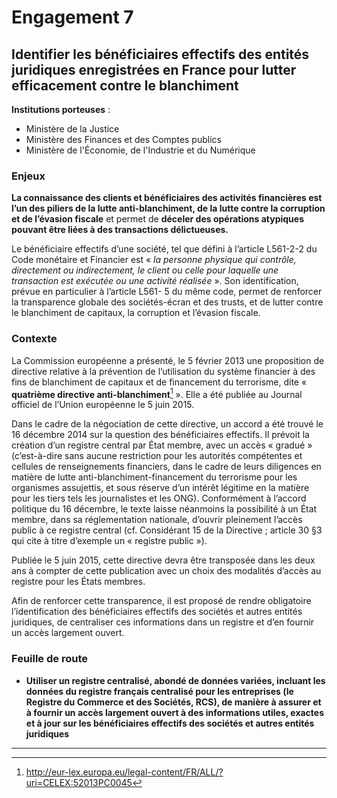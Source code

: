 # Engagement 7

## Identifier les bénéficiaires effectifs des entités juridiques enregistrées en France pour lutter efficacement contre le blanchiment

**Institutions porteuses** :
-  Ministère de la Justice
-  Ministère des Finances et des Comptes publics
-  Ministère de l'Économie, de l'Industrie et du Numérique

### Enjeux

**La connaissance des clients et bénéficiaires des activités financières est l’un des piliers de la
lutte anti-blanchiment, de la lutte contre la corruption et de l’évasion fiscale** et permet de
**déceler des opérations atypiques pouvant être liées à des transactions délictueuses.**

Le bénéficiaire effectifs d’une société, tel que défini à l’article L561-2-2 du Code monétaire et
Financier est « _la personne physique qui contrôle, directement ou indirectement, le client ou
celle pour laquelle une transaction est exécutée ou une activité réalisée_ ». Son identification,
prévue en particulier à l’article L561- 5 du même code, permet de renforcer la transparence
globale des sociétés-écran et des trusts, et de lutter contre le blanchiment de capitaux, la
corruption et l’évasion fiscale.

### Contexte

La Commission européenne a présenté, le 5 février 2013 une proposition de directive relative
à la prévention de l’utilisation du système financier à des fins de blanchiment de capitaux et
de financement du terrorisme, dite « **quatrième directive anti-blanchiment**[^1] ». Elle a été
publiée au Journal officiel de l’Union européenne le 5 juin 2015.

Dans le cadre de la négociation de cette directive, un accord a été trouvé le 16 décembre
2014 sur la question des bénéficiaires effectifs. Il prévoit la création d’un registre central par
État membre, avec un accès « gradué » (c’est-à-dire sans aucune restriction pour les
autorités compétentes et cellules de renseignements financiers, dans le cadre de leurs
diligences en matière de lutte anti-blanchiment-financement du terrorisme pour les
organismes assujettis, et sous réserve d’un intérêt légitime en la matière pour les tiers tels les
journalistes et les ONG). Conformément à l’accord politique du 16 décembre, le texte laisse
néanmoins la possibilité à un État membre, dans sa réglementation nationale, d’ouvrir
pleinement l’accès public à ce registre central (cf. Considérant 15 de la Directive ; article 30
§3 qui cite à titre d’exemple un « registre public »).

Publiée le 5 juin 2015, cette directive devra être transposée dans les deux ans à compter de
cette publication avec un choix des modalités d’accès au registre pour les États membres.

Afin de renforcer cette transparence, il est proposé de rendre obligatoire l’identification des
bénéficiaires effectifs des sociétés et autres entités juridiques, de centraliser ces informations
dans un registre et d’en fournir un accès largement ouvert.

### Feuille de route

- **Utiliser un registre centralisé, abondé de données variées, incluant les données du
registre français centralisé pour les entreprises (le Registre du Commerce et des Sociétés,
RCS), de manière à assurer et à fournir un accès largement ouvert à des informations
utiles, exactes et à jour sur les bénéficiaires effectifs des sociétés et autres entités
juridiques**

----

[^1]: http://eur-lex.europa.eu/legal-content/FR/ALL/?uri=CELEX:52013PC0045
